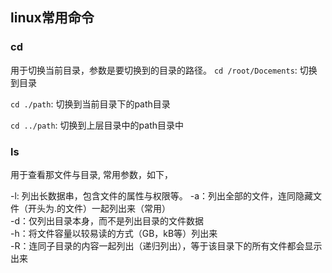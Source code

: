 ## linux常用命令

### cd
用于切换当前目录，参数是要切换到的目录的路径。
`cd /root/Docements`: 切换到目录

`cd ./path`: 切换到当前目录下的path目录

`cd ../path`: 切换到上层目录中的path目录中

### ls
用于查看那文件与目录, 常用参数，如下，

-l: 列出长数据串，包含文件的属性与权限等。
-a：列出全部的文件，连同隐藏文件（开头为.的文件）一起列出来（常用）  
-d：仅列出目录本身，而不是列出目录的文件数据  
-h：将文件容量以较易读的方式（GB，kB等）列出来  
-R：连同子目录的内容一起列出（递归列出），等于该目录下的所有文件都会显示出来
